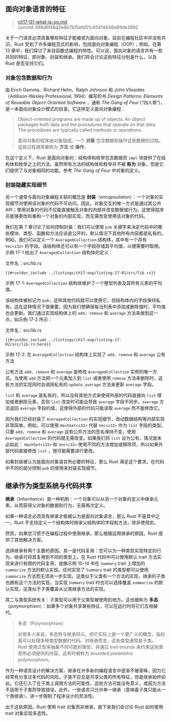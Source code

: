 ## 面向对象语言的特征

> [ch17-01-what-is-oo.md](https://github.com/rust-lang/book/blob/main/src/ch17-01-what-is-oo.md)
> <br>
> commit 398d6f48d2e6b7b15efd51c4541d446e89de3892

关于一门语言必须具备哪些特征才能被视为面向对象，目前在编程社区中并没有共识。Rust 受到了许多编程范式的影响，包括面向对象编程（OOP）；例如，在第 13 章中，我们探讨了来自函数式编程的特性。可以说，面向对象的语言共有一些共同的特征，即对象、封装和继承。我们将会讨论这些特征分别是什么，以及 Rust 是否支持它们。

### 对象包含数据和行为

由 Erich Gamma、Richard Helm、Ralph Johnson 和 John Vlissides（Addison-Wesley Professional, 1994）编写的书 *Design Patterns: Elements of Reusable Object-Oriented Software* ，通称 *The Gang of Four* (“四人帮”)，是一本面向对象设计模式的目录。它这样定义面向对象编程：

> Object-oriented programs are made up of objects. An *object* packages both
> data and the procedures that operate on that data. The procedures are
> typically called *methods* or *operations*.
>
> 面向对象的程序由对象组成。一个 **对象** 包含数据和操作这些数据的过程。这些过程通常被称为 **方法** 或 **操作**。

在这个定义下，Rust 是面向对象的：结构体和枚举包含数据而 `impl` 块提供了在结构体和枚举之上的方法。虽然带有方法的结构体和枚举并不被 **称为** 对象，但是它们提供了与对象相同的功能，参考 *The Gang of Four* 中对象的定义。

### 封装隐藏实现细节

另一个通常与面向对象编程关联的概念是 **封装**（*encapsulation*）：一个对象的实现细节对使用该对象的代码不可访问。因此，对象交互的唯一方式是通过其公共 API；使用对象的代码不应能直接触及对象的内部并改变数据或行为。这使得程序员能够更改和重构一个对象的内部实现，而无需改变使用该对象的代码。

我们在第 7 章讨论了如何控制封装：我们可以使用 `pub` 关键字来决定代码中的哪些模块、类型、函数和方法应该是公开的，默认情况下其他所有内容都是私有的。例如，我们可以定义一个 `AveragedCollection` 结构体，其中有一个存有 `Vec<i32>` 的字段。该结构体还可以有一个字段存储其平均值，以便需要时取用。示例 17-1 给出了 `AveragedCollection` 结构体的定义：

<span class="filename">文件名：src/lib.rs</span>

```rust,noplayground
{{#rustdoc_include ../listings/ch17-oop/listing-17-01/src/lib.rs}}
```

<span class="caption">示例 17-1: `AveragedCollection` 结构体维护了一个整型列表及其所有元素的平均值。</span>

该结构体被标记为 `pub`，这样其他代码就可以使用它，但结构体内的字段保持私有。这在这种情况下很重要，因为我们想确保每当列表中添加或删除值时，平均值也会更新。我们通过实现结构体上的 `add`、`remove` 和 `average` 方法来做到这一点，如示例 17-2 所示：

<span class="filename">文件名：src/lib.rs</span>

```rust,noplayground
{{#rustdoc_include ../listings/ch17-oop/listing-17-02/src/lib.rs:here}}
```

<span class="caption">示例 17-2: 在 `AveragedCollection` 结构体上实现了 `add`、`remove` 和 `average` 公有方法</span>

公有方法 `add`、`remove` 和 `average` 是修改 `AveragedCollection` 实例的唯一方式。当使用 `add` 方法把一个元素加入到 `list` 或者使用 `remove` 方法来删除时，这些方法的实现同时会调用私有的 `update_average` 方法来更新 `average` 字段。

`list` 和 `average` 是私有的，所以没有其他方式来使得外部的代码直接向 `list` 增加或者删除元素，否则 `list` 改变时可能会导致 `average` 字段不同步。`average` 方法返回 `average` 字段的值，这使得外部的代码只能读取 `average` 而不能修改它。

因为我们已经封装了 `AveragedCollection` 的实现细节，改动数据结构等内部实现非常简单。例如，可以使用 `HashSet<i32>` 代替 `Vec<i32>` 作为 `list` 字段的类型。只要 `add`、`remove` 和 `average` 这些公共方法的签名保持不变，使用 `AveragedCollection` 的代码就无需改变。如果我们将 `list` 设为公有，情况就未必如此： `HashSet<i32>` 和 `Vec<i32>` 使用不同的方法增加或移除项，所以如果外部代码直接修改 `list` ，很可能需要进行更改。

如果封装被认为是面向对象语言所必要的特征，那么 Rust 满足这个要求。在代码中不同的部分控制 `pub` 的使用来封装实现细节。

## 继承作为类型系统与代码共享

**继承**（*Inheritance*）是一种机制：一个对象可以从另一个对象的定义中继承元素，从而获得父对象的数据和行为，无需再次定义。

如果一种语言必须具有继承才能被认为是面向对象语言，那么 Rust 不是其中之一。Rust 不支持定义一个结构体时继承父结构体的字段和方法，除非使用宏。

然而，如果您习惯于在编程过程中使用继承，那么根据运用继承的原因，Rust 提供了其他解决方案。

选择继承有两个主要的原因。其一是代码复用：您可以为一种类型实现特定的行为，继承可将其复用到不同的类型上。在 Rust 代码中可以使用默认 trait 方法实现来进行有限的代码复用，就像示例 10-14 中在 `Summary` trait 上增加的 `summarize` 方法的默认实现。任何实现了 `Summary` trait 的类型都可以使用 `summarize` 方法而无须进一步实现。这类似于父类有一个方法的实现，继承的子类也拥有这个方法的实现。当实现 `Summary` trait 时也可以选择覆盖 `summarize` 的默认实现，这类似于子类覆盖从父类继承方法的实现。

其二与类型系统有关：子类型可以用于父类型被使用的地方。这也被称为 **多态**（*polymorphism*）：如果多个对象共享某些特征，可以在运行时将它们互相替代。

> 多态（Polymorphism）
>
> 对很多人来说，多态性与继承同义。但它实际上是一个更广义的概念，指的是可以处理多种类型数据的代码。对继承而言，这些类型通常是子类。
> Rust 使用泛型来抽象不同可能的类型，并通过 trait bounds 来约束这些类型所必须提供的内容。这有时被称为 *bounded parametric polymorphism*。

作为一种语言设计的解决方案，继承在许多新的编程语言中逐渐不被青睐，因为它经常有分享过多代码的风险。子类不应总是共享父类的所有特征，但是继承始终如此。它还引入了在子类上调用方法的可能性，这些方法可能没有意义，或因为方法不适用于子类而导致错误。此外，一些语言只允许单一继承（意味着子类只能从一个类继承），进一步限制了程序设计的灵活性。

出于这些原因，Rust 使用 trait 对象而非继承。接下来我们会讨论 Rust 如何使用 trait 对象实现多态性。
